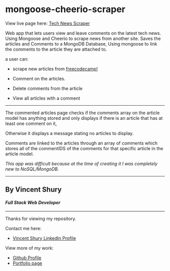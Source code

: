 # mongoose-cheerio-scraper

View live page here: [Tech News Scraper](https://cheerio-web-scraper.herokuapp.com)

Web app that lets users view and leave comments on the latest tech news. Using Mongoose and Cheerio to scrape news from another site.
Saves the articles and Comments to a MongoDB Database, Using mongoose to link the comments to the article they are attached to.

a user can:

* scrape new articles from [freecodecamp!](www.freecodecamp.com)

* Comment on the articles.

* Delete comments from the article

* View all articles with a comment

---

The commented articles page checks if the comments array on the article model has anything stored and only displays if there is an article that has at least one comment on it,

Otherwise it displays a message stating no articles to display.

Comments are linked to the articles through an array of comments which stores all of the commentIDS of the comments for that specific article in the article model. 

*This app was difficult because at the time of creating it I was completely new to NoSQL/MongoDB.*

---

## By **Vincent Shury**
#### _Full Stack Web Developer_

---
Thanks for viewing my repository.

Contact me here: 
* [Vincent Shury LinkedIn Profile](https://www.linkedin.com/in/vincent-shury/)

View more of my work:
* [Github Profile](https://github.com/Vincent440)
* [Portfolio page](https://vincent440.github.io/) 